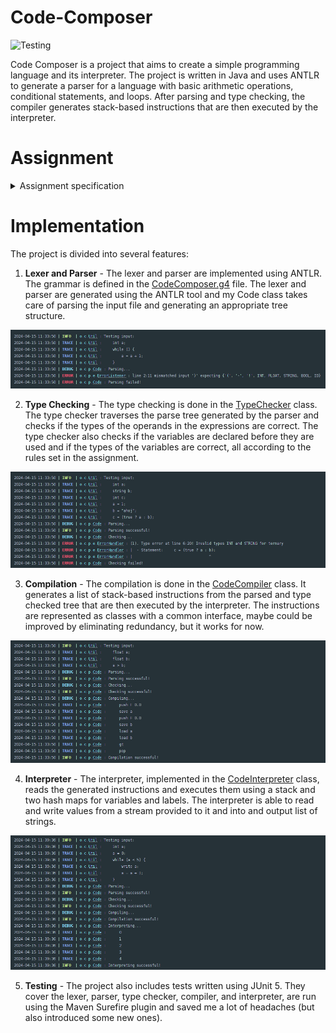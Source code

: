 # Code-Composer
<img alt="Testing" src="https://github.com/Kkobarii/Code-Composer/actions/workflows/maven.yml/badge.svg">

Code Composer is a project that aims to create a simple programming language and its interpreter. The project is written in Java and uses ANTLR to generate a parser for a language with basic arithmetic operations, conditional statements, and loops. After parsing and type checking, the compiler generates stack-based instructions that are then executed by the interpreter.

# Assignment
<details>
<summary>Assignment specification</summary>

## Basic Description
The project will be composed of the following steps:
1. **Using ANTLR**, implement a parser for the language specified below. If there is at least one syntax error, report this error (or errors) and stop the computations.
2. If there are no syntactic errors, perform the type checking. If there are some type errors, report all these errors and stop the computation.
3. If there are no type errors, generate appropriate target code. It will be a text file composed of stack-based instructions that are defined below.
4. Implement an interpreter, that gets a text file with these instructions and evaluates them.

## Language Specification
### Program's Formatting
The program consists of a sequence of commands. Commands are written with free formatting. Comments, spaces, tabs, and line breaks serve only as delimiters and do not affect the meaning of the program. **Comments** are bounded by two slashes and the end of the line. Keywords are reserved. Identifiers and keywords are case sensitive.

### Literals
There are following literals:
- integers - `int` - sequence of digits.
- floating point numbers - `float` - sequence of digits containing a `'.'` character.
- booleans - `bool` - values: `true` and `false`.
- strings - `string`  - text given in quotation marks: `"text"`. Escape sequences are optional in our strings.

### Variables
Variable's identifiers are composed of letters and digits, and it must start with a letter. Each variable must be declared before it is used. Repeated declaration of a variable with the same name is an error. Variables must have one of the following types: `int`, `float`, `bool` or `string`. After the variables are declared, they have initial values: `0`, `0.0`, `""` respectively `false`.

### Statements
Following statements are defined:
- `;` - empty command.
- `type variable, variable, ... ;` - declaration of variables, all these variables have the same type `type`. It can be one of: `int`, `float`, `bool`, `String`
- `expression ;` - it evaluates given expression, the resulting value of the expression is ignored. Note, there can be some side effects like an assignment to a variable.
- `read variable, variable, ... ;` - it reads values from standard input and then these values are assigned to corresponding variables. Each of these input values is on a separate line and it is verified, that have an appropriate type.
- `write expression, expression, ... ;` - it writes values of expressions to standard output. The `"\n"` character is written after the value of the last expression.
- `{ statement statement ... }` - block of statements.
- `if (condition) statement [else statement]` - conditional statement - condition is an expression with a type: `bool`. The else part of the statement is optional.
- `while (condition) statement` - a cycle - condition must be a `bool` expression. This cycle repeats the given statement while the condition holds (it is `true`).

### Expression
Lists in expressions trees are literals or variables. Types of operands must preserve the type of the operator. If necessary, `int` values are **automatically** cast to `float`. In other words, the type of `5 + 5.5` is `float`, and number `5` which type `int` is automatically converted to `float`. There is **no** conversion from `float` to `int`!

Following table defines operators in our expressions. Operator Signature is defined using letters: 'I, R, B, S' which corresponds to types: `int`, `float`, `bool`, `string`.

| Description                 | Operator     | Operator's Signature                |
|-----------------------------|--------------|-------------------------------------|
| unary minus                 | `-`          | `I → I ∨ F → F`                     |
| binary arithmetic operators | `+, -, *, /` | `I × I → I ∨ F × F → F`             |
| modulo                      | `%`          | `I × I → I`                         |
| concatenation of strings    | `.`          | `S × S → S`                         |
| relational operators        | `< >`        | `x × x → B, where x ∈ {I, F}`       |
| comparison                  | `== !=`      | `x × x → B, where x ∈ {I, F, S}`    |
| logic and, or               | `&& \|\|`    | `B × B → B`                         |
| logic not                   | `!`          | `B → B`                             |
| assignment                  | `=`          | `x × x → x, where x ∈ {I, F, S, B}` |

In the assignment, the left operand is strictly a variable and the right operand is an expression. The type of the variable is the type of the left operand. A side effect is storing the value on the right side into the variable. The automatic conversion cannot change the type of the variable, i.e., it is impossible to store `float` value in `int` variable.

We can **use parentheses** in expressions.

All operators (except `=`) have left associativity (`=` have right associativity), and their priority is (from lowest to highest):
1. `=`
2. `||`
3. `&&`
4. `== !=`
5. `< >`
6. `+ - .`
7. `* / %`
8. `!`
9. `unary -`

## Sample Inputs
Sample inputs:
- [Sample input 1](src/main/antlr4/Project/PLC_t1.in.txt) [Generated code for sample input 1](src/main/antlr4/Project/PLC_t1.out.txt)
- [Sample input 2](src/main/antlr4/Project/PLC_t2.in.txt) [Generated code for sample input 2](src/main/antlr4/Project/PLC_t2.out.txt)
- [Sample input 3](src/main/antlr4/Project/PLC_t3.in.txt) [Generated code for sample input 3](src/main/antlr4/Project/PLC_t3.out.txt)

Sample input containing errors:
- [Sample errors](src/main/antlr4/Project/PLC_errors.in.txt)

## Our (Stack-based) Instructions Set
All instructions are stack based. The main memory is a stack and while evaluating the instructions, the input data are taken from stack and the results are put also in stack.

| Instruction | Description                                                                                                                                                           |
|-------------|-----------------------------------------------------------------------------------------------------------------------------------------------------------------------|
| `add`       | binary `+`                                                                                                                                                            |
| `sub`       | binary `-`                                                                                                                                                            |
| `mul`       | binary `*`                                                                                                                                                            |
| `div`       | binary `/`                                                                                                                                                            |
| `mod`       | binary `%`                                                                                                                                                            |
| `uminus`    | unary `-`                                                                                                                                                             |
| `concat`    | binary `.` - concatenation of strings                                                                                                                                 |
| `and`       | binary `&&`                                                                                                                                                           |
| `or`        | binary `\|\|`                                                                                                                                                         |
| `gt`        | binary `>`                                                                                                                                                            |
| `lt`        | binary `<`                                                                                                                                                            |
| `eq`        | binary `==` - compares two values                                                                                                                                     |
| `not`       | unary `!` - negating boolean value                                                                                                                                    |
| `itof`      | Instruction takes int value from the stack, converts it to float and returns it to stack.                                                                             |
| `push T x`  | Instruction pushes the value `x` of type `T`. Where `T` represents `I - int`, `F - float`, `S - string`, `B - bool`. Example: push I 10, push B true, push S "A B C " |
| `pop`       | Instruction takes one value from the stack and discards it.                                                                                                           |
| `load id`   | Instruction loads value of variable `id` on stack.                                                                                                                    |
| `save id`   | Instruction takes value from the top of the stack and stores it into the variable with name `id`                                                                      |
| `label n`   | Instruction marks the spot in source code with unique number `n`                                                                                                      |
| `jmp n`     | Instruction jumps to the label defined by unique number `n`                                                                                                           |
| `fjmp n`    | Instruction takes boolean value from the stack and if it is `false`, it will perform a jump to a label with unique number `n`                                         |
| `print n`   | Instruction takes `n` values from stack and prints them on standard output                                                                                            |
| `read T`    | Instruction reads value of type `T` (`I - int`, `F - float`, `S - string`, `B - bool`) from standard input and stores it on the stack                                 |
</details>

# Implementation

The project is divided into several features:

1. **Lexer and Parser** - The lexer and parser are implemented using ANTLR. The grammar is defined in the [CodeComposer.g4](src/main/antlr/project/Code.g4) file. The lexer and parser are generated using the ANTLR tool and my Code class takes care of parsing the input file and generating an appropriate tree structure.
<img src=".readme_examples/parser.png" alt="Parser output"/>
<!-- TODO add parse tree when antlr tool decides to work again -->

2. **Type Checking** - The type checking is done in the [TypeChecker](src/main/java/org/codeComposer/parser/typeChecker/CodeTypeChecker.java) class. The type checker traverses the parse tree generated by the parser and checks if the types of the operands in the expressions are correct. The type checker also checks if the variables are declared before they are used and if the types of the variables are correct, all according to the rules set in the assignment.
<img src=".readme_examples/typeChecker.png" alt="Type checker output"/>

3. **Compilation** - The compilation is done in the [CodeCompiler](src/main/java/org/codeComposer/parser/compiler/CodeCompiler.java) class. It generates a list of stack-based instructions from the parsed and type checked tree that are then executed by the interpreter. The instructions are represented as classes with a common interface, maybe could be improved by eliminating redundancy, but it works for now.
<img src=".readme_examples/compiler.png" alt="Compiler output"/>

4. **Interpreter** - The interpreter, implemented in the [CodeInterpreter](src/main/java/org/codeComposer/parser/interpreter/CodeInterpreter.java) class, reads the generated instructions and executes them using a stack and two hash maps for variables and labels. The interpreter is able to read and write values from a stream provided to it and into and output list of strings.
<img src=".readme_examples/interpreter.png" alt="Interpreter output"/>

5. **Testing** - The project also includes tests written using JUnit 5. They cover the lexer, parser, type checker, compiler, and interpreter, are run using the Maven Surefire plugin and saved me a lot of headaches (but also introduced some new ones).
